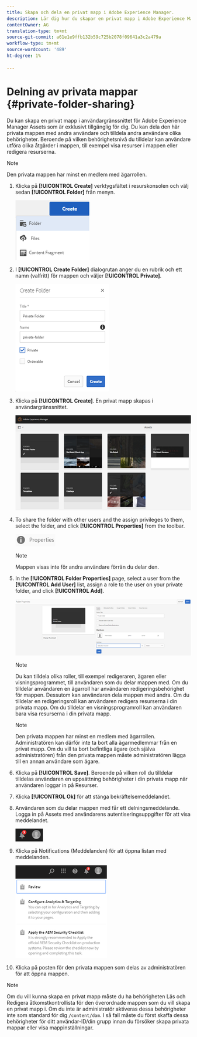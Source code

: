 ```yaml
---
title: Skapa och dela en privat mapp i Adobe Experience Manager.
description: Lär dig hur du skapar en privat mapp i Adobe Experience Manager Assets och delar den med andra användare och tilldelar olika behörigheter till dem.
contentOwner: AG
translation-type: tm+mt
source-git-commit: a61e1e9ffb132b59c725b2078f09641a3c2a479a
workflow-type: tm+mt
source-wordcount: '489'
ht-degree: 1%

---
```



# Delning av privata mappar {#private-folder-sharing}

Du kan skapa en privat mapp i användargränssnittet för Adobe Experience Manager Assets som är exklusivt tillgänglig för dig. Du kan dela den här privata mappen med andra användare och tilldela andra användare olika behörigheter. Beroende på vilken behörighetsnivå du tilldelar kan användare utföra olika åtgärder i mappen, till exempel visa resurser i mappen eller redigera resurserna.

>[!NOTE]
>
> Den privata mappen har minst en medlem med ägarrollen.

1. Klicka på **[!UICONTROL Create]** verktygsfältet i resurskonsolen och välj sedan **[!UICONTROL Folder]** från menyn.

   ![Skapa resursmapp](assets/Create-folder.png)

1. I **[!UICONTROL Create Folder]** dialogrutan anger du en rubrik och ett namn (valfritt) för mappen och väljer **[!UICONTROL Private]**.

   ![Markera kryssrutan Privat om du vill göra mappen privat](assets/private-folder.png)

1. Klicka på **[!UICONTROL Create]**. En privat mapp skapas i användargränssnittet.

   ![chlimage_1-413](assets/chlimage_1-413.png)

1. To share the folder with other users and the assign privileges to them, select the folder, and click **[!UICONTROL Properties]** from the toolbar.

   ![chlimage_1-414](assets/chlimage_1-414.png)

   >[!NOTE]
   >
   >Mappen visas inte för andra användare förrän du delar den.

1. In the **[!UICONTROL Folder Properties]** page, select a user from the **[!UICONTROL Add User]** list, assign a role to the user on your private folder, and click **[!UICONTROL Add]**.

   ![chlimage_1-415](assets/chlimage_1-415.png)

   >[!NOTE]
   >
   >Du kan tilldela olika roller, till exempel redigeraren, ägaren eller visningsprogrammet, till användaren som du delar mappen med. Om du tilldelar användaren en ägarroll har användaren redigeringsbehörighet för mappen. Dessutom kan användaren dela mappen med andra. Om du tilldelar en redigeringsroll kan användaren redigera resurserna i din privata mapp. Om du tilldelar en visningsprogramroll kan användaren bara visa resurserna i din privata mapp.

   >[!NOTE]
   >
   > Den privata mappen har minst en medlem med ägarrollen. Administratören kan därför inte ta bort alla ägarmedlemmar från en privat mapp. Om du vill ta bort befintliga ägare (och själva administratören) från den privata mappen måste administratören lägga till en annan användare som ägare.

1. Klicka på **[!UICONTROL Save]**. Beroende på vilken roll du tilldelar tilldelas användaren en uppsättning behörigheter i din privata mapp när användaren loggar in på Resurser.
1. Klicka **[!UICONTROL Ok]** för att stänga bekräftelsemeddelandet.
1. Användaren som du delar mappen med får ett delningsmeddelande. Logga in på Assets med användarens autentiseringsuppgifter för att visa meddelandet.

   ![chlimage_1-416](assets/chlimage_1-416.png)

1. Klicka på Notifications (Meddelanden) för att öppna listan med meddelanden.

   ![Förteckning över meddelanden](assets/Assets-Notification.png)

1. Klicka på posten för den privata mappen som delas av administratören för att öppna mappen.

>[!NOTE]
>
>Om du vill kunna skapa en privat mapp måste du ha behörigheten Läs och Redigera åtkomstkontrollista för den överordnade mappen som du vill skapa en privat mapp i. Om du inte är administratör aktiveras dessa behörigheter inte som standard för dig `/content/dam`. I så fall måste du först skaffa dessa behörigheter för ditt användar-ID/din grupp innan du försöker skapa privata mappar eller visa mappinställningar.
